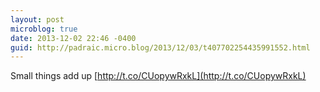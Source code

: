 ```yaml
---
layout: post
microblog: true
date: 2013-12-02 22:46 -0400
guid: http://padraic.micro.blog/2013/12/03/t407702254435991552.html
---
```

Small things add up [http://t.co/CUopywRxkL](http://t.co/CUopywRxkL)
